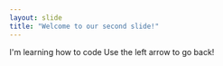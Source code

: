 ```yaml
---
layout: slide
title: "Welcome to our second slide!"
---
```

I'm learning how to code
Use the left arrow to go back!
